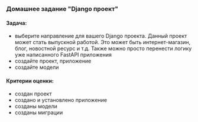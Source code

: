 ### Домашнее задание "Django проект"
#### Задача:
- выберите направление для вашего Django проекта. 
  Данный проект может стать выпускной работой. 
  Это может быть интернет-магазин, блог, новостной ресурс и т.д. 
  Также можно просто перенести логику уже написанного FastAPI приложения
- создайте проект, приложение
- создайте модели
#### Критерии оценки:
- создан проект
- создано и установлено приложение
- созданы модели
- созданы миграции
